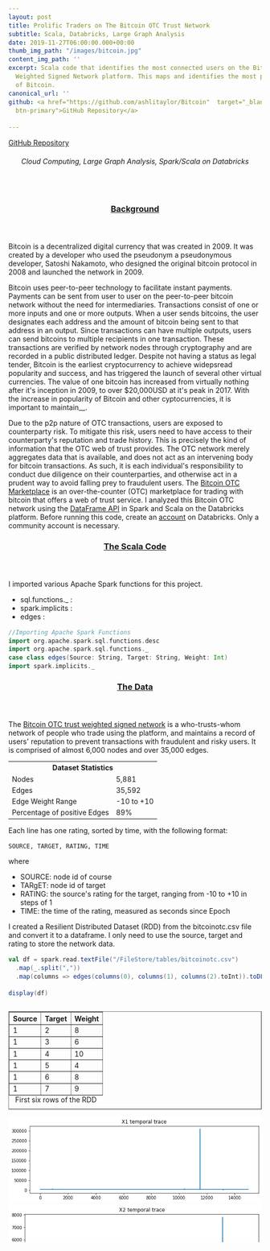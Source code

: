 ```yaml
---
layout: post
title: Prolific Traders on The Bitcoin OTC Trust Network
subtitle: Scala, Databricks, Large Graph Analysis
date: 2019-11-27T06:00:00.000+00:00
thumb_img_path: "/images/bitcoin.jpg"
content_img_path: ''
excerpt: Scala code that identifies the most connected users on the Bitcoin OTC Trust
  Weighted Signed Network platform. This maps and identifies the most prolific traders
  of Bitcoin.
canonical_url: ''
github: <a href="https://github.com/ashlitaylor/Bitcoin"  target="_blank" class="btn
  btn-primary">GitHub Repository</a>

---
```

<a href="https://github.com/ashlitaylor/Bitcoin"  target="_blank" class="btn btn-primary">GitHub Repository</a>

<header> <!--<h4 align="center">  </h4>--> <h6 align="center"> Cloud Computing, Large Graph Analysis, Spark/Scala on Databricks </h6> </header>


<header>
<h3> <u><br>Background</u> </h3>
</header>

Bitcoin is a decentralized digital currency that was created in 2009. It was created by a developer who used the pseudonym  a pseudonymous developer, Satoshi Nakamoto, who designed the original bitcoin protocol in 2008 and launched the network in 2009. 

Bitcoin uses peer-to-peer technology to facilitate instant payments. Payments can be sent from user to user on the peer-to-peer bitcoin network without the need for intermediaries. Transactions consist of one or more inputs and one or more outputs. When a user sends bitcoins, the user designates each address and the amount of bitcoin being sent to that address in an output. Since transactions can have multiple outputs, users can send bitcoins to multiple recipients in one transaction. These transactions are verified by network nodes through cryptography and are recorded in a public distributed ledger. Despite not having a status as legal tender, Bitcoin is the earliest cryptocurrency to achieve widepsread popularity and success, and has triggered the launch of several other virtual currencies. The value of one bitcoin has increased from virtually nothing after it's inception in 2009, to over $20,000USD at it's peak in 2017. With the increase in popularity of Bitcoin and other cyptocurrencies, it is important to maintain__. 

Due to the p2p nature of OTC transactions, users are exposed to counterparty risk. To mitigate this risk, users need to have access to their counterparty's reputation and trade history.  This is precisely the kind of information that the OTC web of trust provides. The OTC network merely aggregates data that is available, and does not act as an intervening body for bitcoin transactions. As such, it is each individual's responsibility to conduct due diligence on their counterparties, and otherwise act in a prudent way to avoid falling prey to fraudulent users. The [Bitcoin OTC Marketplace]("https://www.bitcoin-otc.com/") is an over-the-counter (OTC) marketplace for trading with bitcoin that offers a web of trust service. I analyzed this Bitcoin OTC network using the [DataFrame API](https://spark.apache.org/docs/2.3.1/api/scala/index.html#org.apache.spark.sql.Dataset) in Spark and Scala on the Databricks platform. Before running this code, create an [account](https://databricks.com/try-databricks) on Databricks. Only a community account is necessary. 

<header>
<h3> <u>The Scala Code</u> </h3>
</header>

I imported various Apache Spark functions for this project.

* sql.functions._ :
* spark.implicits :
* edges : 

```scala
//Importing Apache Spark Functions
import org.apache.spark.sql.functions.desc
import org.apache.spark.sql.functions._
case class edges(Source: String, Target: String, Weight: Int)
import spark.implicits._
```

<header>
<h3> <u>The Data</u> </h3>
</header>

The [Bitcoin OTC trust weighted signed network](https://snap.stanford.edu/data/soc-sign-bitcoin-otc.html) is a who-trusts-whom network of people who trade using the platform, and maintains a record of users' reputation to prevent transactions with fraudulent and risky users. It is comprised of almost 6,000 nodes and over 35,000 edges. 

<table styles = "width:100%">
  <tr>
    <th colspan = "2"><strong>Dataset Statistics</strong></th>
  </tr>
  <tr>
    <td>Nodes</td>
    <td>5,881</td>
  </tr>
  <tr>
    <td>Edges</td>
    <td>35,592</td>
  </tr>
  <tr>
    <td>Edge Weight Range</td>
    <td>-10 to +10</td>
  </tr>
  <tr>
    <td>Percentage of positive Edges</td>
    <td>89%</td>
  </tr>
</table>
Each line has one rating, sorted by time, with the following format:

```
SOURCE, TARGET, RATING, TIME
```
where
* SOURCE: node id of course
* TARgET: node id of target
* RATING: the source's rating for the target, ranging from -10 to +10 in steps of 1
* TIME: the time of the rating, measured as seconds since Epoch

I created a Resilient Distributed Dataset (RDD) from the bitcoinotc.csv file and convert it to a dataframe. I only need to use the source, target and rating to store the network data.

```scala
val df = spark.read.textFile("/FileStore/tables/bitcoinotc.csv") 
  .map(_.split(","))
  .map(columns => edges(columns(0), columns(1), columns(2).toInt)).toDF()

display(df)
```
<style>
.table_wrapper{
display: block;
overflow-x:auto;
white-space:nowrap;
}
</style>

<div class = "table_wrapper">
<table border="1" style = "width:100%">
  <caption align = "bottom">First six rows of the RDD</caption>

  <tr style="text-align: right;">
    <th>Source</th>
    <th>Target</th>
    <th>Weight</th>
  </tr>
  <tr>
    <td>1</td>
    <td>2</td>
    <td>8</td>
  </tr>
  <tr>
    <td>1</td>
    <td>3</td>
    <td>6</td>
  </tr>
  <tr>
    <td>1</td>
    <td>4</td>
    <td>10</td>
  </tr>
  <tr>
    <td>1</td>
    <td>5</td>
    <td>4</td>
  </tr>
  <tr>
    <td>1</td>
    <td>6</td>
    <td>8</td>
  </tr>
  <tr>
    <td>1</td>
    <td>7</td>
    <td>9</td>
  </tr>
</table>
</div>


<style>
.image_wrapper{
display: block;
overflow-y:auto;
height:250px;
}

</style>

<div class = "image_wrapper">

<img src = "/images/eeg/output_7_0.png">
<img src = "/images/eeg/output_7_1.png">
<img src = "/images/eeg/output_7_2.png">
<img src = "/images/eeg/output_7_3.png">


</div>
